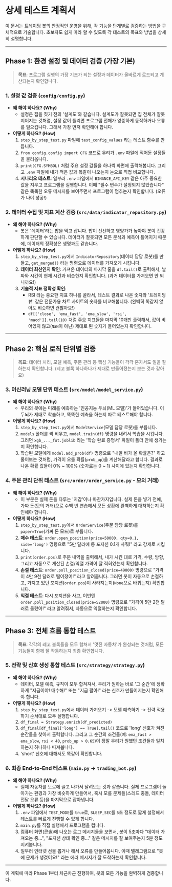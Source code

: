 # 상세 테스트 계획서

이 문서는 트레이딩 봇의 안정적인 운영을 위해, 각 기능을 단계별로 검증하는 방법을 구체적으로 기술합니다. 초보자도 쉽게 따라 할 수 있도록 각 테스트의 목표와 방법을 상세히 설명합니다.

---

## Phase 1: 환경 설정 및 데이터 검증 (가장 기본)

> **목표**: 프로그램 실행의 가장 기초가 되는 설정과 데이터가 올바르게 로드되고 계산되는지 확인합니다.

### **1. 설정 값 검증 (`config/config.py`)**
*   **왜 해야 하나요? (Why)**
    *   설정은 집을 짓기 전의 '설계도'와 같습니다. 설계도가 잘못되면 집 전체가 잘못 지어지는 것처럼, 설정 값이 틀리면 프로그램 전체가 엉뚱하게 동작하거나 오류를 일으킵니다. 그래서 가장 먼저 확인해야 합니다.
*   **어떻게 하나요? (How)**
    1.  `step_by_step_test.py` 파일에 `test_config_values` 라는 테스트 함수를 만듭니다.
    2.  `from config.config import CFG` 코드로 우리가 `.env` 파일에 적어둔 설정들을 불러옵니다.
    3.  `print(CFG.SYMBOL)` 처럼 주요 설정 값들을 하나씩 화면에 출력해봅니다. 그리고 `.env` 파일에 내가 적은 값과 똑같이 나오는지 눈으로 직접 비교합니다.
    4.  **시나리오 테스트**: 일부러 `.env` 파일에서 `BINANCE_API_KEY` 같은 아주 중요한 값을 지우고 프로그램을 실행합니다. 이때 "필수 변수가 설정되지 않았습니다" 같은 똑똑한 오류 메시지를 보여주면서 프로그램이 멈추는지 확인합니다. (오류가 나야 성공!)

### **2. 데이터 수집 및 지표 계산 검증 (`src/data/indicator_repository.py`)**
*   **왜 해야 하나요? (Why)**
    *   봇은 '데이터'라는 밥을 먹고 삽니다. 밥이 신선하고 영양가가 높아야 봇이 건강하게 판단할 수 있습니다. 데이터가 잘못되면 모든 분석과 예측이 틀어지기 때문에, 데이터의 정확성은 생명과도 같습니다.
*   **어떻게 하나요? (How)**
    1.  `step_by_step_test.py`에서 `IndicatorRepository`(데이터 담당 로봇)를 만들고, `get_merged()` 라는 명령으로 데이터를 가져오게 시킵니다.
    2.  **데이터 최신인지 확인**: 가져온 데이터의 마지막 줄을 `df.tail()`로 출력해서, 날짜와 시간이 현재 시간과 비슷한지 확인합니다. (과거 데이터를 가져오면 안 되니까요!)
    3.  **기술적 지표 정확성 확인**:
        *   RSI 라는 중요한 지표 하나를 골라서, 테스트 결과로 나온 숫자와 '트레이딩뷰' 같은 전문가용 차트 사이트의 숫자를 비교해봅니다. (완벽히 똑같지 않아도 비슷하면 괜찮아요!)
        *   `df[['close', 'ema_fast', 'ema_slow', 'rsi', 'macd']].tail(10)` 처럼 주요 지표들을 마지막 10개만 출력해서, 값이 비어있지 않고(`NaN`이 아닌) 제대로 된 숫자가 들어있는지 확인합니다.

---

## Phase 2: 핵심 로직 단위별 검증

> **목표**: 데이터 처리, 모델 예측, 주문 관리 등 핵심 기능들이 각각 혼자서도 일을 잘 하는지 확인합니다. (레고 블록 하나하나가 제대로 만들어졌는지 보는 것과 같아요)

### **3. 머신러닝 모델 단위 테스트 (`src/model/model_service.py`)**
*   **왜 해야 하나요? (Why)**
    *   우리의 봇에는 미래를 예측하는 '인공지능 두뇌(ML 모델)'가 들어있습니다. 이 두뇌가 제대로 학습하고, 똑똑한 예측을 하는지 따로 테스트해야 합니다.
*   **어떻게 하나요? (How)**
    1.  `step_by_step_test.py`에서 `ModelService`(모델 담당 로봇)를 부릅니다.
    2.  `models` 폴더를 싹 비우고, `model.train(df)` 명령을 내려서 학습을 시킵니다. 그러면 `xgb_..._fut.joblib` 라는 '학습 완료 증명서' 파일이 폴더 안에 생기는지 확인합니다.
    3.  학습된 모델에게 `model.add_prob(df)` 명령으로 "내일 비가 올 확률은?" 하고 물어보는 것처럼, 가격이 오를 확률(`prob_up`)을 계산해달라고 합니다. 결과로 나온 확률 값들이 0% ~ 100% (숫자로는 0 ~ 1) 사이에 있는지 확인합니다.

### **4. 주문 관리 단위 테스트 (`src/order/order_service.py` - 모의 거래)**
*   **왜 해야 하나요? (Why)**
    *   이 부분은 실제 돈을 다루는 '지갑'이나 마찬가지입니다. 실제 돈을 넣기 전에, 가짜 돈(모의 거래)으로 수백 번 연습해서 모든 상황에 완벽하게 대처하는지 확인해야 합니다.
*   **어떻게 하나요? (How)**
    1.  `step_by_step_test.py`에서 `OrderService`(주문 담당 로봇)를 `paper=True`(가짜 돈 모드)로 부릅니다.
    2.  **매수 테스트**: `order.open_position(price=50000, qty=0.1, side='long')` 명령으로 "5만 달러에 롱 포지션 0.1개 사줘!" 라고 강제로 시킵니다.
    3.  `print(order.pos)`로 주문 내역을 출력해서, 내가 시킨 대로 가격, 수량, 방향, 그리고 자동으로 계산된 손절/익절 가격이 잘 적혀있는지 확인합니다.
    4.  **손절 테스트**: `order.poll_position_closed(price=49000)` 명령으로 "가격이 4만 9천 달러로 떨어졌어!" 라고 알려줍니다. 그러면 봇이 자동으로 손절하고, 가지고 있던 포지션(`order.pos`)이 사라지는지(`None`으로 바뀌는지) 확인합니다.
    5.  **익절 테스트**: 다시 포지션을 사고, 이번엔 `order.poll_position_closed(price=52000)` 명령으로 "가격이 5만 2천 달러로 올랐어!" 라고 알려줘서, 자동으로 익절하는지 확인합니다.

---

## Phase 3: 전체 흐름 통합 테스트

> **목표**: 각각의 레고 블록들을 모두 합쳐서 '멋진 자동차'가 완성되는 것처럼, 모든 기능들이 함께 잘 작동하는지 최종 확인합니다.

### **5. 전략 및 신호 생성 통합 테스트 (`src/strategy/strategy.py`)**
*   **왜 해야 하나요? (Why)**
    *   데이터, 모델 예측, 규칙이 모두 합쳐져서, 우리가 원하는 바로 '그 순간'에 정확하게 "지금이야! 매수해!" 또는 "지금 팔아!" 라는 신호가 만들어지는지 확인해야 합니다.
*   **어떻게 하나요? (How)**
    1.  `step_by_step_test.py`에서 데이터 가져오기 -> 모델 예측하기 -> 전략 적용하기 순서대로 모두 실행합니다.
    2.  `df_final = Strategy.enrich(df_predicted)`
    3.  `df_final[df_final['long'] == True].tail()` 코드로 'long' 신호가 켜진 순간들을 찾아서 출력합니다. 그리고 그 순간의 조건들(예: `ema_fast > ema_slow`, `rsi < 40`, `prob_up > 0.65`)이 정말 우리가 원했던 조건들과 일치하는지 하나하나 따져봅니다.
    4.  'short' 신호에 대해서도 똑같이 확인합니다.

### **6. 최종 End-to-End 테스트 (`main.py` -> `trading_bot.py`)**
*   **왜 해야 하나요? (Why)**
    *   실제 자동차를 도로에 끌고 나가서 달려보는 것과 같습니다. 실제 프로그램이 돌아가는 환경과 가장 비슷하게 만들어서, 혹시 모를 문제들(스레드 충돌, 데이터 전달 오류 등)을 마지막으로 잡아냅니다.
*   **어떻게 하나요? (How)**
    1.  `.env` 파일에서 `TEST_MODE`를 `true`로, `SLEEP_SEC`를 `5`초 정도로 짧게 설정해서 테스트를 빠르게 진행할 수 있게 합니다.
    2.  `main.py`를 직접 실행해서 프로그램을 켭니다.
    3.  컴퓨터 화면(콘솔)에 나오는 로그 메시지들을 보면서, 봇이 5초마다 "데이터 가져오는 중...", "포지션 상태 확인 중..." 같은 메시지를 잘 보여주는지 5분 정도 지켜봅니다.
    4.  일부러 인터넷 선을 뽑거나 해서 오류를 만들어봅니다. 이때 텔레그램으로 "봇에 문제가 생겼어요!" 라는 에러 메시지가 잘 도착하는지 확인합니다.

---

이 계획에 따라 Phase 1부터 차근차근 진행하여, 봇의 모든 기능을 완벽하게 검증합니다.
